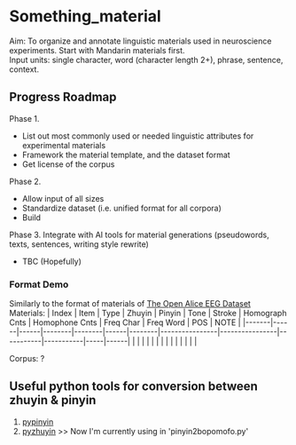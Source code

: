 # Something_material
Aim: To organize and annotate linguistic materials used in neuroscience experiments. Start with Mandarin materials first.  
Input units: single character, word (character length 2+), phrase, sentence, context.


## Progress Roadmap
Phase 1. 
 - List out most commonly used or needed linguistic attributes for experimental materials
 - Framework the material template, and the dataset format
 - Get license of the corpus
 
Phase 2. 
 - Allow input of all sizes
 - Standardize dataset (i.e. unified format for all corpora)
 - Build

Phase 3. Integrate with AI tools for material generations (pseudowords, texts, sentences, writing style rewrite)
 - TBC (Hopefully)


### Format Demo
Similarly to the format of materials of [The Open Alice EEG Dataset](https://openneuro.org/datasets/ds002322/versions/1.0.4)
Materials:
| Index | Item | Type | Zhuyin | Pinyin | Tone | Stroke | Homograph Cnts | Homophone Cnts | Freq Char | Freq Word | POS | NOTE |
|-------|------|------|--------|--------|------|--------|----------------|----------------|-----------|-----------|-----|------|
|       |      |      |        |        |      |        |                |                |           |           |     |      |

Corpus:
?




## Useful python tools for conversion between zhuyin & pinyin
1. [pypinyin](https://www.readfog.com/a/1679197351046123520)
2. [pyzhuyin](https://pypi.org/project/pyzhuyin/) >> Now I'm currently using in 'pinyin2bopomofo.py'
